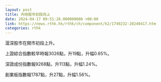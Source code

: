 ```yaml
---
layout: post
title: 內地股市初段向上
date: 2024-04-17 09:51:28.000000000 +08:00
link: https://news.rthk.hk/rthk/ch/component/k2/1749232-20240417.htm
categories: rthk
---
```


滬深股市在開市初段上升。

上證綜合指數較早時報3026點，升19點，升幅0.65%。

深證成份指數報9268點，升113點，升幅1.24%。

創業板指數報1787點，升27點，升幅1.56%。
